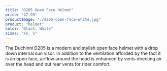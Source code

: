```yaml
---
title: "D205 Open Face Helmet"
price: "47.99"
productImage: "./d205-open-face-white.jpg"
product: "helmet"
color: "Black, White"
sizes: "XS, S"
---
```

The Duchinni D205 is a modern and stylish open face helmet with a drop down internal sun visor. In addition to the ventilation afforded by the fact it is an open face, airflow around the head is enhanced by vents directing air over the head and out rear vents for rider comfort.